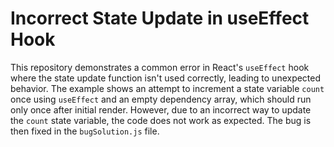 # Incorrect State Update in useEffect Hook

This repository demonstrates a common error in React's `useEffect` hook where the state update function isn't used correctly, leading to unexpected behavior. The example shows an attempt to increment a state variable `count` once using `useEffect` and an empty dependency array, which should run only once after initial render. However, due to an incorrect way to update the `count` state variable, the code does not work as expected. The bug is then fixed in the `bugSolution.js` file.